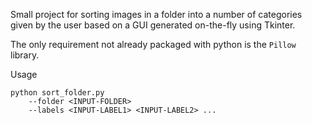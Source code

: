 Small project for sorting images in a folder into a number of categories given 
by the user based on a GUI generated on-the-fly using Tkinter. 

The only requirement not already packaged with python is the `Pillow` 
library.

Usage

    python sort_folder.py 
        --folder <INPUT-FOLDER> 
        --labels <INPUT-LABEL1> <INPUT-LABEL2> ...
        
